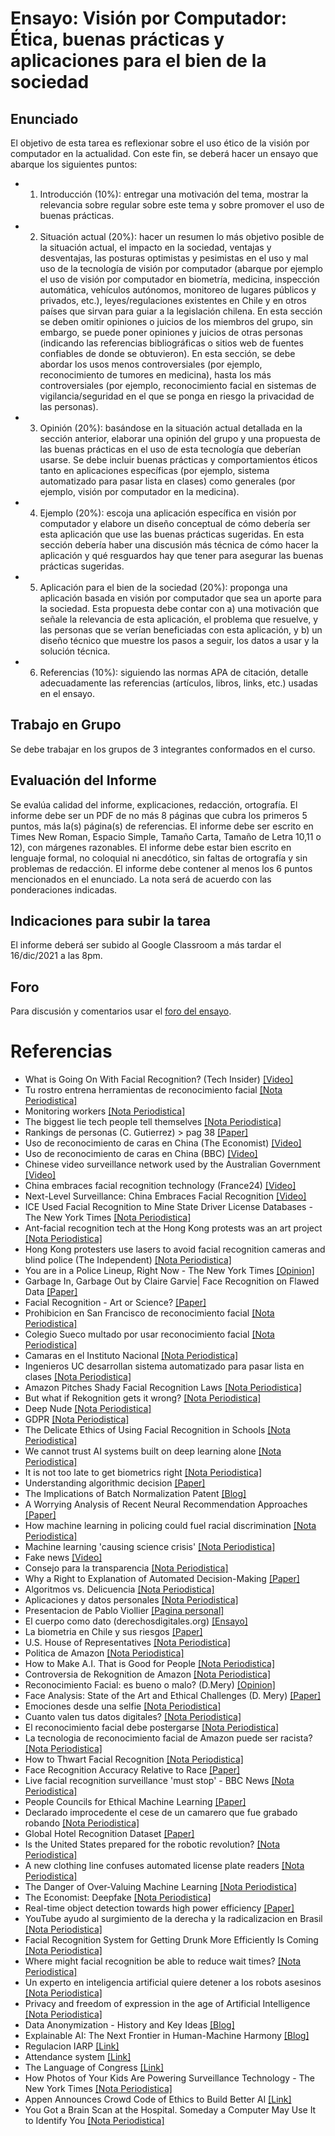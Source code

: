 # Ensayo: Visión por Computador: Ética, buenas prácticas y aplicaciones para el bien de la sociedad

## Enunciado
El objetivo de esta tarea es reflexionar sobre el uso ético de la visión por computador en la actualidad. Con este fin, se deberá hacer un ensayo que abarque los siguientes puntos:

- 1. Introducción (10%): entregar una motivación del tema, mostrar la relevancia sobre regular sobre este tema y sobre promover el uso de buenas prácticas.
- 2. Situación actual (20%): hacer un resumen lo más objetivo posible de la situación actual, el impacto en la sociedad, ventajas y desventajas, las posturas optimistas y pesimistas en el uso y mal uso de la tecnología de visión por computador (abarque por ejemplo el uso de visión por computador en biometría, medicina, inspección automática, vehículos autónomos, monitoreo de lugares públicos y privados, etc.), leyes/regulaciones existentes en Chile y en otros países que sirvan para guiar a la legislación chilena. En esta sección se deben omitir opiniones o juicios de los miembros del grupo, sin embargo, se puede poner opiniones y juicios de otras personas (indicando las referencias bibliográficas o sitios web de fuentes confiables de donde se obtuvieron). En esta sección, se debe abordar los usos menos controversiales (por ejemplo, reconocimiento de tumores en medicina), hasta los más controversiales (por ejemplo, reconocimiento facial en sistemas de vigilancia/seguridad en el que se ponga en riesgo la privacidad de las personas). 
- 3. Opinión (20%): basándose en la situación actual detallada en la sección anterior, elaborar una opinión del grupo y una propuesta de las buenas prácticas en el uso de esta tecnología que deberían usarse. Se debe incluir buenas prácticas y comportamientos éticos tanto en aplicaciones específicas (por ejemplo, sistema automatizado para pasar lista en clases) como generales (por ejemplo, visión por computador en la medicina).
- 4. Ejemplo (20%): escoja una aplicación específica en visión por computador y elabore un diseño conceptual de cómo debería ser esta aplicación que use las buenas prácticas sugeridas. En esta sección debería haber una discusión más técnica de cómo hacer la aplicación y qué resguardos hay que tener para asegurar las buenas prácticas sugeridas. 
- 5. Aplicación para el bien de la sociedad (20%): proponga una aplicación basada en visión por computador que sea un aporte para la sociedad. Esta propuesta debe contar con a) una motivación que señale la relevancia de esta aplicación, el problema que resuelve, y las personas que se verían beneficiadas con esta aplicación, y b) un diseño técnico que muestre los pasos a seguir, los datos a usar y la solución técnica.
- 6. Referencias (10%): siguiendo las normas APA de citación, detalle adecuadamente las referencias (artículos, libros, links, etc.) usadas en el ensayo. 

## Trabajo en Grupo
Se debe trabajar en los grupos de 3 integrantes conformados en el curso.

## Evaluación del Informe
Se evalúa calidad del informe, explicaciones, redacción, ortografía. El informe debe ser un PDF de no más 8 páginas que cubra los primeros 5 puntos, más la(s) página(s) de referencias. El informe debe ser escrito en Times New Roman, Espacio Simple, Tamaño Carta, Tamaño de Letra 10,11 o 12), con márgenes razonables. El informe debe estar bien escrito en lenguaje formal, no coloquial ni anecdótico, sin faltas de ortografía y sin problemas de redacción. El informe debe contener al menos los 6 puntos mencionados en el enunciado. La nota será de acuerdo con las ponderaciones indicadas.

## Indicaciones para subir la tarea
El informe deberá ser subido al Google Classroom a más tardar el 16/dic/2021 a las 8pm.

## Foro
Para discusión y comentarios usar el [foro del ensayo](https://github.com/domingomery/vision/issues/6).

# Referencias
* What is Going On With Facial Recognition? (Tech Insider) [[Video]](https://youtu.be/BqQT4sIOYA0)
* Tu rostro entrena herramientas de reconocimiento facial [[Nota Periodistica]](https://www.nytimes.com/es/2019/07/15/reconocimiento-facial-tecnologia)
* Monitoring workers [[Nota Periodistica]](https://twitter.com/theeconomist/status/1178429549689921536?s=12)
* The biggest lie tech people tell themselves [[Nota Periodistica]](https://github.com/domingomery/vision/blob/master/clases/Cap04_Etica//https://www.vox.com/the-highlight/2019/10/1/20887003/tech-technology-evolution-natural-inevitable-ethics)
* Rankings de personas (C. Gutierrez) > pag 38 [[Paper]](https://www.dcc.uchile.cl/Bitsdeciencia17.pdf)
* Uso de reconocimiento de caras en China (The Economist) [[Video]](https://youtu.be/lH2gMNrUuEY)
* Uso de reconocimiento de caras en China (BBC) [[Video]](https://youtu.be/pNf4-d6fDoY)
* Chinese video surveillance network used by the Australian Government [[Video]](https://youtu.be/B4QK3jJkLR8)
* China embraces facial recognition technology (France24) [[Video]](https://github.com/domingomery/vision/blob/master/clases/Cap04_Etica//https://youtu.be/0R2ve-5a4Ag)
* Next-Level Surveillance: China Embraces Facial Recognition [[Video]](https://youtu.be/Fq1SEqNT-7c)
* ICE Used Facial Recognition to Mine State Driver License Databases - The New York Times [[Nota Periodistica]](https://www.nytimes.com/2019/07/07/us/politics/ice-drivers-licenses-facial-recognition.html)
* Ant-facial recognition tech at the Hong Kong protests was an art project [[Nota Periodistica]](https://boingboing.net/2019/10/08/ant-facial-recognition-tech-at.html)
* Hong Kong protesters use lasers to avoid facial recognition cameras and blind police (The Independent) [[Nota Periodistica]](https://www.independent.co.uk/news/world/asia/hong-kong-protests-lasers-facial-recognition-ai-china-police-a9033046.html)
* You are in a Police Lineup, Right Now - The New York Times [[Opinion]](https://www.nytimes.com/2019/10/15/opinion/facial-recognition-police.html)
* Garbage In, Garbage Out by Claire Garvie| Face Recognition on Flawed Data [[Paper]](https://www.flawedfacedata.com/)
* Facial Recognition - Art or Science? [[Paper]](https://www.sheriffs.org/sites/default/files/Whitepaper%20Facial%20Recognition.pdf)
* Prohibicion en San Francisco de reconocimiento facial [[Nota Periodistica]](https://edition.cnn.com/2019/07/17/tech/cities-ban-facial-recognition)
* Colegio Sueco multado por usar reconocimiento facial [[Nota Periodistica]](https://www.emol.com/noticias/Tendencias/2019/09/05/960329/Reconocimiento-Facial-Colegios.html)
* Camaras en el Instituto Nacional [[Nota Periodistica]](https://www.eldinamo.cl/nacional/2019/07/13/asi-funcionan-las-camaras-de-vigilancia-que-se-instalaron-en-el-instituto-nacional/)
* Ingenieros UC desarrollan sistema automatizado para pasar lista en clases [[Nota Periodistica]](https://t.co/W1YkLOvCao)
* Amazon Pitches Shady Facial Recognition Laws [[Nota Periodistica]](https://www.forbes.com/sites/korihale/2019/10/01/amazon-pitches-shady-facial-recognition-laws/#38a71fcd6f7d)
* But what if Rekognition gets it wrong? [[Nota Periodistica]](https://www.washingtonpost.com/technology/2019/04/30/amazons-facial-recognition-technology-is-supercharging-local-police/)
* Deep Nude [[Nota Periodistica]](https://www.vice.com/en_us/article/kzm59x/deepnude-app-creates-fake-nudes-of-any-woman)
* GDPR [[Nota Periodistica]](https://www.gemalto.com/govt/biometrics/biometric-data)
* The Delicate Ethics of Using Facial Recognition in Schools [[Nota Periodistica]](https://www.wired.com/story/delicate-ethics-facial-recognition-schools/)
* We cannot trust AI systems built on deep learning alone [[Nota Periodistica]](https://www.technologyreview.com/s/614443/we-cant-trust-ai-systems-built-on-deep-learning-alone/)
* It is not too late to get biometrics right [[Nota Periodistica]](https://venturebeat.com/2019/09/29/its-not-too-late-to-get-biometrics-right/)
* Understanding algorithmic decision [[Paper]](https://github.com/domingomery/vision/blob/master/clases/Cap04_Etica//http://www.europarl.europa.eu/RegData/etudes/STUD/2019/624261/EPRS_STU(2019)624261_EN.pdf)
* The Implications of Batch Normalization Patent [[Blog]](https://community.ibm.com/community/user/datascience/viewdocument/the-implications-of-googles-batch)
* A Worrying Analysis of Recent Neural Recommendation Approaches [[Paper]](https://arxiv.org/abs/1907.06902v1)
* How machine learning in policing could fuel racial discrimination [[Nota Periodistica]](https://thenextweb.com/syndication/2019/09/21/how-machine-learning-in-policing-could-fuel-racial-discrimination/?yptr=yahoo)
* Machine learning 'causing science crisis' [[Nota Periodistica]](https://www.bbc.co.uk/news/amp/science-environment-47267081)
* Fake news [[Video]](https://youtu.be/Y-sBTf2pBnQ)
* Consejo para la transparencia [[Nota Periodistica]](https://www.theclinic.cl/2019/07/17/consejo-para-la-transparencia-pego-el-grito-en-el-cielo-y-alerta-sobre-los-riesgos-de-envejecer-tu-rostro-con-faceapp/)
* Why a Right to Explanation of Automated Decision-Making [[Paper]](https://academic.oup.com/idpl/article-pdf/doi/10.1093/idpl/ipx005/17932196/ipx005.pdf)
* Algoritmos vs. Delicuencia [[Nota Periodistica]](https://www.theclinic.cl/2019/07/25/batallas-3-0-inteligencia-artificial-y-algoritmos-versus-delincuencia-en-chile/)
* Aplicaciones y datos personales [[Nota Periodistica]](https://www.latercera.com/opinion/noticia/aplicaciones-datos-personales/)
* Presentacion de Pablo Viollier [[Pagina personal]](https://github.com/domingomery/vision/blob/master/clases/Cap04_Etica//https://pabloviollier.net)
* El cuerpo como dato (derechosdigitales.org) [[Ensayo]](https://www.derechosdigitales.org/wp-content/uploads/cuerpo_DATO.pdf�)
* La biometria en Chile y sus riesgos [[Paper]](https://scielo.conicyt.cl/scielo.php?script=sci_arttext&pid=S0719-25842017000100067)
* U.S. House of Representatives [[Nota Periodistica]](https://oversight.house.gov/legislation/hearings/facial-recognition-technology-part-1-its-impact-on-our-civil-rights-and)
* Politica de Amazon [[Nota Periodistica]](https://aws.amazon.com/rekognition/the-facts-on-facial-recognition-with-artificial-intelligence)
* How to Make A.I. That is Good for People [[Nota Periodistica]](https://www.nytimes.com/2018/03/07/opinion/artificial-intelligence-human.html)
* Controversia de Rekognition de Amazon [[Nota Periodistica]](https://www.nytimes.com/2019/05/20/technology/amazon-facial-recognition.html)
* Reconocimiento Facial: es bueno o malo? (D.Mery) [[Opinion]](https://www.latercera.com/opinion/noticia/reconocimiento-facial-bueno-malo/)
* Face Analysis: State of the Art and Ethical Challenges (D. Mery) [[Paper]](http://dmery.sitios.ing.uc.cl/Prints/Conferences/International/2019-PSIVT.pdf)
* Emociones desde una selfie [[Nota Periodistica]](https://thenextweb.com/artificial-intelligence/2019/07/30/this-ai-detects-11-types-of-emotions-from-a-selfie/)
* Cuanto valen tus datos digitales? [[Nota Periodistica]](https://www.nytimes.com/es/2019/07/29/proteccion-datos-facebook-google)
* El reconocimiento facial debe postergarse [[Nota Periodistica]](https://www.nytimes.com/es/2019/05/21/reconocimiento-facial-privacidad)
* La tecnologia de reconocimiento facial de Amazon puede ser racista? [[Nota Periodistica]](https://www.nytimes.com/es/2018/07/27/amazon-rekogniton-aclu)
* How to Thwart Facial Recognition [[Nota Periodistica]](https://www.nytimes.com/2019/07/30/magazine/how-to-thwart-facial-recognition.html)
* Face Recognition Accuracy Relative to Race [[Paper]](https://github.com/domingomery/vision/blob/master/clases/Cap04_Etica/papers/FaceRecognition_Race.pdf)
* Live facial recognition surveillance 'must stop' - BBC News [[Nota Periodistica]](https://www.bbc.co.uk/news/amp/technology-49726101)
* People Councils for Ethical Machine Learning [[Paper]](https://journals.sagepub.com/doi/pdf/10.1177/2056305118768303)
* Declarado improcedente el cese de un camarero que fue grabado robando [[Nota Periodistica]](https://cincodias.elpais.com/cincodias/2019/09/17/legal/1568727912_844758.amp.html)
* Global Hotel Recognition Dataset [[Paper]](https://github.com/domingomery/vision/blob/master/clases/Cap04_Etica/papers/GlobalHotelRecognition.pdf)
* Is the United States prepared for the robotic revolution? [[Nota Periodistica]](https://www.machinedesign.com/robotics/world-has-embraced-robots-so-should-us)
* A new clothing line confuses automated license plate readers [[Nota Periodistica]](https://www.technologyreview.com/f/614175/a-new-clothing-line-confuses-automated-license-plate-readers/)
* The Danger of Over-Valuing Machine Learning [[Nota Periodistica]](https://www.forbes.com/sites/cognitiveworld/2019/08/14/the-danger-of-over-valuing-machine-learning/)
* The Economist: Deepfake [[Nota Periodistica]](https://amp.economist.com/the-economist-explains/2019/08/07/what-is-a-deepfake)
* Real-time object detection towards high power efficiency [[Paper]](https://ieeexplore.ieee.org/document/8342100)
* YouTube ayudo al surgimiento de la derecha y la radicalizacion en Brasil [[Nota Periodistica]](https://www.nytimes.com/es/2019/08/14/espanol/america-latina/brasil-bolsonaro-youtube.html?smid=tw-espanol&smtyp=cur)
* Facial Recognition System for Getting Drunk More Efficiently Is Coming [[Nota Periodistica]](https://gizmodo.com/facial-recognition-system-for-getting-drunk-more-effici-1836883374)
* Where might facial recognition be able to reduce wait times? [[Nota Periodistica]](https://www.govtech.com/question-of-the-day/Question-of-the-Day-for-08022019.html)
* Un experto en inteligencia artificial quiere detener a los robots asesinos [[Nota Periodistica]](https://www.nytimes.com/es/2019/08/02/toby-walsh-inteligencia-artificial)
* Privacy and freedom of expression in the age of Artificial Intelligence [[Nota Periodistica]](https://www.skimtechnologies.com/privacy-and-freedom-of-expression-in-ai/index.html)
* Data Anonymization - History and Key Ideas [[Blog]](https://www.kdnuggets.com/2019/10/data-anonymization-history-key-ideas.html)
* Explainable AI: The Next Frontier in Human-Machine Harmony [[Blog]](https://www.mindsdb.com/blog/explainable-ai-the-next-frontier-in-human-machine-harmony)
* Regulacion IARP [[Link]](https://www.cyber.gov.au/irap/what-irap)
* Attendance system [[Link]](https://www.looplearn.net/what-is-looplearn)
* The Language of Congress [[Link]](https://congress.pudding.cool)
* How Photos of Your Kids Are Powering Surveillance Technology - The New York Times [[Nota Periodistica]](https://www.nytimes.com/interactive/2019/10/11/technology/flickr-facial-recognition.html)
* Appen Announces Crowd Code of Ethics to Build Better AI [[Link]](https://appen.com/blog/appen-announces-crowd-code-of-ethics-to-build-better-ai/)
* You Got a Brain Scan at the Hospital. Someday a Computer May Use It to Identify You [[Nota Periodistica]](https://www.nytimes.com/2019/10/23/health/brain-scans-personal-identity.html)
